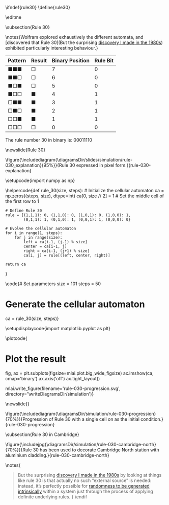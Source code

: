 \ifndef{rule30}
\define{rule30}

\editme


\subsection{Rule 30}



\notes{Wolfram explored exhaustively the different automata, and [discovered that Rule 30](But the surprising [discovery I made in the 1980s](https://content.wolfram.com/sw-publications/2020/07/origins-randomness-physical-systems.pdf)) exhibited particularly interesting behaviour.}

| Pattern | Result | Binary Position | Rule Bit |
|---------|---------|----------------|----------|
| ■■■ | □ | 7 | 0 |
| ■■□ | □ | 6 | 0 |
| ■□■ | □ | 5 | 0 |
| ■□□ | ■ | 4 | 1 |
| □■■ | ■ | 3 | 1 |
| □■□ | ■ | 2 | 1 |
| □□■ | ■ | 1 | 1 |
| □□□ | □ | 0 | 0 |

The rule number 30 in binary is: 00011110

\newslide{Rule 30}

\figure{\includediagram{\diagramsDir/slides/simulation/rule-030_explanation}{95%}}{Rule 30 expressed in pixel form.}{rule-030-explanation}

\setupcode{import numpy as np}


\helpercode{def rule_30(size, steps):
    # Initialize the cellular automaton
    ca = np.zeros((steps, size), dtype=int)
    ca[0, size // 2] = 1  # Set the middle cell of the first row to 1
    
    # Define Rule 30
    rule = {(1,1,1): 0, (1,1,0): 0, (1,0,1): 0, (1,0,0): 1,
            (0,1,1): 1, (0,1,0): 1, (0,0,1): 1, (0,0,0): 0}
    
    # Evolve the cellular automaton
    for i in range(1, steps):
        for j in range(size):
            left = ca[i-1, (j-1) % size]
            center = ca[i-1, j]
            right = ca[i-1, (j+1) % size]
            ca[i, j] = rule[(left, center, right)]
    
    return ca
}

\code{# Set parameters
size = 101
steps = 50

# Generate the cellular automaton
ca = rule_30(size, steps)}

\setupdisplaycode{import matplotlib.pyplot as plt}

\plotcode{
# Plot the result
fig, ax = plt.subplots(figsize=mlai.plot.big_wide_figsize)
ax.imshow(ca, cmap='binary')
ax.axis('off')
ax.tight_layout()

mlai.write_figure(filename='rule-030-progression.svg', directory='\writeDiagramsDir/simulation')}


\newslide{}

\figure{\includediagram{\diagramsDir/simulation/rule-030-progression}{70%}}{Progression of Rule 30 with a single cell on as the initial condition.}{rule-030-progression}

\subsection{Rule 30 in Cambridge}

\figure{\includejpg{\diagramsDir/simulation/rule-030-cambridge-north}{70%}}{Rule 30 has been used to decorate Cambridge North station with aluminium cladding.}{rule-030-cambridge-north}

\notes{
> But the surprising [discovery I made in the 1980s](https://content.wolfram.com/sw-publications/2020/07/origins-randomness-physical-systems.pdf) by looking at things like rule 30 is that actually no such “external source” is needed: instead, it’s perfectly possible for [randomness to be generated intrinsically](https://www.wolframscience.com/nks/chap-7--mechanisms-in-programs-and-nature#sect-7-5--the-intrinsic-generation-of-randomness) within a system just through the process of applying definite underlying rules.
}
\endif
